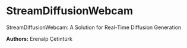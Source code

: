 # StreamDiffusionWebcam
StreamDiffusionWebcam: A Solution for Real-Time Diffusion Generation

**Authors:** Erenalp Çetintürk

